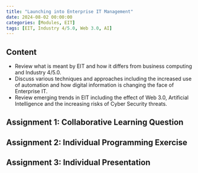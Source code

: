 ```yaml
---
title: "Launching into Enterprise IT Management"
date: 2024-08-02 00:00:00
categories: [Modules, EIT]
tags: [EIT, Industry 4/5.0, Web 3.0, AI]
---
```


## Content

* Review what is meant by EIT and how it differs from business computing and Industry 4/5.0.
* Discuss various techniques and approaches including the increased use of automation and how digital information is changing the face of Enterprise IT.
* Review emerging trends in EIT including the effect of Web 3.0, Artificial Intelligence and the increasing risks of Cyber Security threats.


## Assignment 1: Collaborative Learning Question



## Assignment 2: Individual Programming Exercise



## Assignment 3: Individual Presentation


